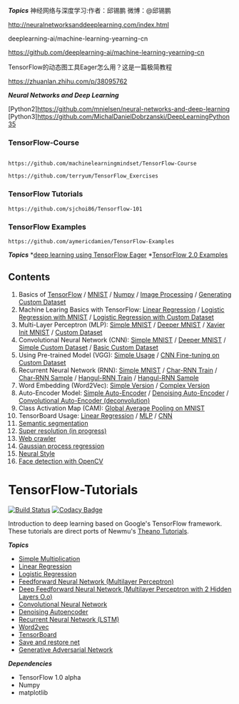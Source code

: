 ***Topics***
神经网络与深度学习:作者：邱锡鹏 微博：@邱锡鹏

http://neuralnetworksanddeeplearning.com/index.html

deeplearning-ai/machine-learning-yearning-cn

https://github.com/deeplearning-ai/machine-learning-yearning-cn

TensorFlow的动态图工具Eager怎么用？这是一篇极简教程

https://zhuanlan.zhihu.com/p/38095762

***Neural Networks and Deep Learning***

[Python2]https://github.com/mnielsen/neural-networks-and-deep-learning
[Python3]https://github.com/MichalDanielDobrzanski/DeepLearningPython35

### TensorFlow-Course
```

https://github.com/machinelearningmindset/TensorFlow-Course

https://github.com/terryum/TensorFlow_Exercises
```
### TensorFlow Tutorials
```
https://github.com/sjchoi86/Tensorflow-101
```
### TensorFlow Examples
```
https://github.com/aymericdamien/TensorFlow-Examples
```

***Topics***
*[deep learning using TensorFlow Eager](https://github.com/madalinabuzau/tensorflow-eager-tutorials)
*[TensorFlow 2.0 Examples](https://github.com/aymericdamien/TensorFlow-Examples/tree/master/tensorflow_v2)

## Contents
1. Basics of [TensorFlow](https://github.com/sjchoi86/tensorflow-101/blob/master/notebooks/basic_tensorflow.ipynb) / [MNIST](https://github.com/sjchoi86/tensorflow-101/blob/master/notebooks/basic_mnist.ipynb) / [Numpy](https://github.com/sjchoi86/Tensorflow-101/blob/master/notebooks/basic_python.ipynb)  / [Image Processing](https://github.com/sjchoi86/tensorflow-101/blob/master/notebooks/basic_imgprocess.ipynb) / [Generating Custom Dataset](https://github.com/sjchoi86/tensorflow-101/blob/master/notebooks/basic_gendataset.ipynb)
2. Machine Learing Basics with TensorFlow: [Linear Regression](https://github.com/sjchoi86/tensorflow-101/blob/master/notebooks/linear_regression.ipynb) / [Logistic Regression with MNIST](https://github.com/sjchoi86/tensorflow-101/blob/master/notebooks/logistic_regression_mnist.ipynb) / [Logistic Regression with Custom Dataset](https://github.com/sjchoi86/tensorflow-101/blob/master/notebooks/logistic_regression_customdata.ipynb)
3. Multi-Layer Perceptron (MLP): [Simple MNIST](https://github.com/sjchoi86/tensorflow-101/blob/master/notebooks/mlp_mnist_simple.ipynb) / [Deeper MNIST](https://github.com/sjchoi86/tensorflow-101/blob/master/notebooks/mlp_mnist_deeper.ipynb) / [Xavier Init MNIST](https://github.com/sjchoi86/tensorflow-101/blob/master/notebooks/mlp_mnist_xavier.ipynb) / [Custom Dataset](https://github.com/sjchoi86/tensorflow-101/blob/master/notebooks/mlp_customdata_basic.ipynb)
4. Convolutional Neural Network (CNN): [Simple MNIST](https://github.com/sjchoi86/tensorflow-101/blob/master/notebooks/cnn_mnist_simple.ipynb) / [Deeper MNIST](https://github.com/sjchoi86/tensorflow-101/blob/master/notebooks/cnn_mnist_basic.ipynb) / [Simple Custom Dataset](https://github.com/sjchoi86/tensorflow-101/blob/master/notebooks/cnn_customdata_simple.ipynb) / [Basic Custom Dataset](https://github.com/sjchoi86/tensorflow-101/blob/master/notebooks/cnn_customdata_basic.ipynb)
5. Using Pre-trained Model (VGG): [Simple Usage](https://github.com/sjchoi86/tensorflow-101/blob/master/notebooks/use_vgg.ipynb) / [CNN Fine-tuning on Custom Dataset](https://github.com/sjchoi86/tensorflow-101/blob/master/notebooks/cnn_customdata_vgg_finetune.ipynb)
6. Recurrent Neural Network (RNN): [Simple MNIST](https://github.com/sjchoi86/tensorflow-101/blob/master/notebooks/rnn_mnist_simple.ipynb) / [Char-RNN Train](https://github.com/sjchoi86/tensorflow-101/blob/master/notebooks/char_rnn_train_tutorial.ipynb) / [Char-RNN Sample](https://github.com/sjchoi86/tensorflow-101/blob/master/notebooks/char_rnn_sample_tutorial.ipynb) / [Hangul-RNN Train](https://github.com/sjchoi86/Tensorflow-101/blob/master/notebooks/char_rnn_train_hangul.ipynb) / [Hangul-RNN Sample](https://github.com/sjchoi86/Tensorflow-101/blob/master/notebooks/char_rnn_sample_hangul.ipynb)
7. Word Embedding (Word2Vec): [Simple Version](https://github.com/sjchoi86/tensorflow-101/blob/master/notebooks/word2vec_simple.ipynb) / [Complex Version](https://github.com/sjchoi86/tensorflow-101/blob/master/notebooks/word2vec_basic.ipynb)
8. Auto-Encoder Model: [Simple Auto-Encoder](https://github.com/sjchoi86/tensorflow-101/blob/master/notebooks/dae_mnist.ipynb) / [Denoising Auto-Encoder](https://github.com/sjchoi86/tensorflow-101/blob/master/notebooks/dae_mnist_dropout.ipynb) / [Convolutional Auto-Encoder (deconvolution)](https://github.com/sjchoi86/tensorflow-101/blob/master/notebooks/cae_mnist.ipynb)
9. Class Activation Map (CAM): [Global Average Pooling on MNIST](https://github.com/sjchoi86/tensorflow-101/blob/master/notebooks/gap_mnist.ipynb)
10. TensorBoard Usage: [Linear Regression](https://github.com/sjchoi86/tensorflow-101/blob/master/notebooks/vis_linear_regression.ipynb) / [MLP](https://github.com/sjchoi86/tensorflow-101/blob/master/notebooks/vis_mlp_mnist.ipynb) / [CNN](https://github.com/sjchoi86/tensorflow-101/blob/master/notebooks/vis_cnn_mnist.ipynb) 
11. [Semantic segmentation](https://github.com/sjchoi86/Tensorflow-101/blob/master/notebooks/semseg_basic.ipynb)
12. [Super resolution (in progress)](https://github.com/sjchoi86/Tensorflow-101/blob/master/notebooks/superres_cnn.ipynb)
13. [Web crawler](https://github.com/sjchoi86/Tensorflow-101/blob/master/notebooks/webcrawling_naverstock.ipynb)
14. [Gaussian process regression](https://github.com/sjchoi86/Tensorflow-101/blob/master/notebooks/gp_demo.ipynb)
15. [Neural Style](https://github.com/sjchoi86/Tensorflow-101/blob/master/notebooks/neural_style.ipynb)
16. [Face detection with OpenCV](https://github.com/sjchoi86/Tensorflow-101/blob/master/notebooks/basic_opencv2.ipynb)


# TensorFlow-Tutorials
[![Build Status](https://travis-ci.org/nlintz/TensorFlow-Tutorials.svg?branch=master)](https://travis-ci.org/nlintz/TensorFlow-Tutorials)
[![Codacy Badge](https://api.codacy.com/project/badge/grade/2d3ed69cdbec4249ab5c2f7e4286bb8f)](https://www.codacy.com/app/hunkim/TensorFlow-Tutorials)

Introduction to deep learning based on Google's TensorFlow framework. These tutorials are direct ports of
Newmu's [Theano Tutorials](https://github.com/Newmu/Theano-Tutorials).

***Topics***
* [Simple Multiplication](00_multiply.py)
* [Linear Regression](01_linear_regression.py)
* [Logistic Regression](02_logistic_regression.py)
* [Feedforward Neural Network (Multilayer Perceptron)](03_net.py)
* [Deep Feedforward Neural Network (Multilayer Perceptron with 2 Hidden Layers O.o)](04_modern_net.py)
* [Convolutional Neural Network](05_convolutional_net.py)
* [Denoising Autoencoder](06_autoencoder.py)
* [Recurrent Neural Network (LSTM)](07_lstm.py)
* [Word2vec](08_word2vec.py)
* [TensorBoard](09_tensorboard.py)
* [Save and restore net](10_save_restore_net.py)
* [Generative Adversarial Network](11_gan.py)

***Dependencies***
* TensorFlow 1.0 alpha
* Numpy
* matplotlib
